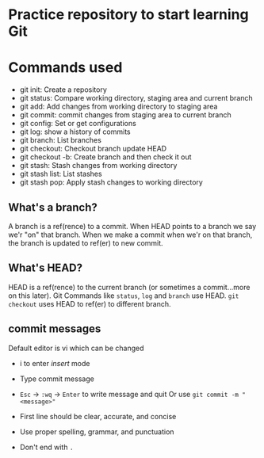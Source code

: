 # Practice repository to start learning Git


# Commands used
  - git init: Create a repository
  - git status: Compare working directory, staging area and current branch
  - git add: Add changes from working directory to staging area
  - git commit: commit changes from staging area to current branch
  - git config: Set or get configurations
  - git log: show a history of commits
  - git branch: List branches
  - git checkout: Checkout branch update HEAD
  - git checkout -b: Create branch and then check it out
  - git stash: Stash changes from working directory
  - git stash list: List stashes
  - git stash pop: Apply stash changes to working directory


## What's a branch?
A branch is a ref(rence) to a commit. When HEAD points to a branch we say we'r "on" that branch.
When we make a commit when we'r on that branch, the branch is updated to ref(er) to new commit.

## What's HEAD?
HEAD is a ref(rence) to the current branch (or sometimes a commit...more on this later). Git Commands
like `status`, `log` and `branch` use HEAD. `git checkout` uses HEAD to ref(er) to different branch.


## commit messages

Default editor is vi which can be changed
  - i to enter *insert* mode
  - Type commit message
  - `Esc` -> `:wq` -> `Enter` to write message and quit
Or use `git commit -m "<message>"`

- First line should be clear, accurate, and concise
- Use proper spelling, grammar, and punctuation
- Don't end with `.`
